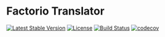 # Factorio Translator

[![Latest Stable Version](https://poser.pugx.org/bluepsyduck/factorio-translator/v/stable)](https://packagist.org/packages/bluepsyduck/factorio-translator) 
[![License](https://poser.pugx.org/bluepsyduck/factorio-translator/license)](https://packagist.org/packages/bluepsyduck/factorio-translator) 
[![Build Status](https://travis-ci.com/BluePsyduck/factorio-translator.svg?branch=master)](https://travis-ci.com/BluePsyduck/factorio-translator) 
[![codecov](https://codecov.io/gh/BluePsyduck/factorio-translator/branch/master/graph/badge.svg)](https://codecov.io/gh/BluePsyduck/factorio-translator)
